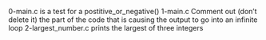 0-main.c is a test for a postitive_or_negative()
1-main.c Comment out (don’t delete it) the part of the code that is causing the output to go into an infinite loop
2-largest_number.c prints the largest of three integers
